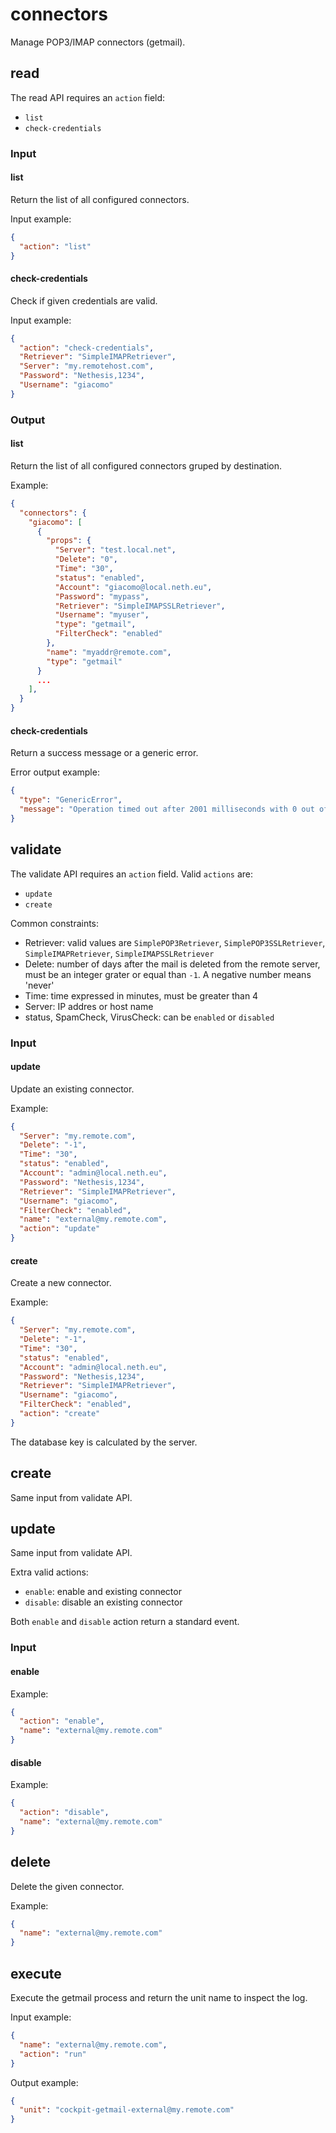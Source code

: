 # connectors

Manage POP3/IMAP connectors (getmail).

## read

The read API requires an `action` field:

- `list`
- `check-credentials`

### Input 

#### list

Return the list of all configured connectors.

Input example:
```json
{
  "action": "list"
}
```

#### check-credentials

Check if given credentials are valid.

Input example:
```json
{
  "action": "check-credentials",
  "Retriever": "SimpleIMAPRetriever",
  "Server": "my.remotehost.com",
  "Password": "Nethesis,1234",
  "Username": "giacomo"
}
```

### Output

#### list

Return the list of all configured connectors gruped by destination.

Example:
```json
{
  "connectors": {
    "giacomo": [
      {
        "props": {
          "Server": "test.local.net",
          "Delete": "0",
          "Time": "30",
          "status": "enabled",
          "Account": "giacomo@local.neth.eu",
          "Password": "mypass",
          "Retriever": "SimpleIMAPSSLRetriever",
          "Username": "myuser",
          "type": "getmail",
          "FilterCheck": "enabled"
        },
        "name": "myaddr@remote.com",
        "type": "getmail"
      }
      ...
    ],
  }
}
```

#### check-credentials

Return a success message or a generic error.

Error output example:
```json
{
  "type": "GenericError",
  "message": "Operation timed out after 2001 milliseconds with 0 out of 0 bytes received"
}
```

## validate

The validate API requires an `action` field. Valid `actions` are:

- `update`
- `create`

Common constraints:

- Retriever: valid values are `SimplePOP3Retriever`, `SimplePOP3SSLRetriever`, `SimpleIMAPRetriever`, `SimpleIMAPSSLRetriever`
- Delete: number of days after the mail is deleted from the remote server, must be an integer grater or equal than `-1`. A negative number means 'never' 
- Time: time expressed in minutes, must be greater than 4
- Server: IP addres or host name
- status, SpamCheck, VirusCheck: can be `enabled` or `disabled`

### Input

#### update

Update an existing connector.

Example:
```json
{
  "Server": "my.remote.com",
  "Delete": "-1",
  "Time": "30",
  "status": "enabled",
  "Account": "admin@local.neth.eu",
  "Password": "Nethesis,1234",
  "Retriever": "SimpleIMAPRetriever",
  "Username": "giacomo",
  "FilterCheck": "enabled",
  "name": "external@my.remote.com",
  "action": "update"
}
```

#### create

Create a new connector.

Example:
```json
{
  "Server": "my.remote.com",
  "Delete": "-1",
  "Time": "30",
  "status": "enabled",
  "Account": "admin@local.neth.eu",
  "Password": "Nethesis,1234",
  "Retriever": "SimpleIMAPRetriever",
  "Username": "giacomo",
  "FilterCheck": "enabled",
  "action": "create"
}
```

The database key is calculated by the server.

## create

Same input from validate API.

## update

Same input from validate API.

Extra valid actions:

- `enable`: enable and existing connector
- `disable`: disable an existing connector

Both `enable` and `disable` action return a standard event.

### Input

#### enable

Example:
```json
{
  "action": "enable",
  "name": "external@my.remote.com"
}
```

#### disable

Example:
```json
{
  "action": "disable",
  "name": "external@my.remote.com"
}
```

## delete

Delete the given connector.

Example:
```json
{
  "name": "external@my.remote.com"
}
```

## execute

Execute the getmail process and return the unit name to inspect the log.

Input example:
```json
{
  "name": "external@my.remote.com",
  "action": "run"
}
```

Output example:
```json
{
  "unit": "cockpit-getmail-external@my.remote.com"
}
```
